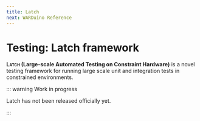 ```yaml
---
title: Latch
next: WARDuino Reference
---
```

# Testing: Latch framework

**<span style="font-variant: small-caps;">Latch</span> (Large-scale Automated Testing on Constraint Hardware)** is a novel testing framework for running large scale unit and integration tests in constrained environments.

::: warning Work in progress

Latch has not been released officially yet.

:::

